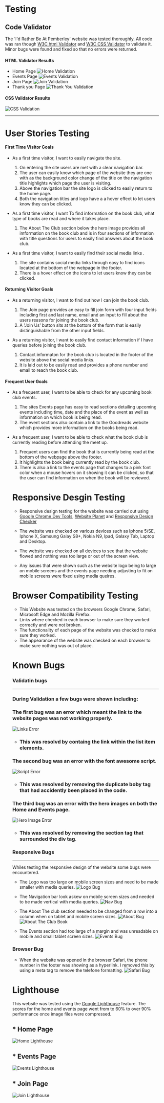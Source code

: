 # Testing

## Code Validator 
The 'I'd Rather Be At Pemberley' website was tested thoroughly. All code was ran though [W3C html Validator](https://validator.w3.org/) and [W3C CSS Validator](https://jigsaw.w3.org/css-validator/) to validate it. Minor bugs were found and fixed so that no errors were returned.

#### HTML Validator Results
* Home Page
![Home Validation](assets/readme-images/homevalidation.png)
* Events Page
![Events Validation](assets/readme-images/eventsvalidation.png)
* Join Page
![Join Validation](assets/readme-images/joinvalidation.png)
* Thank you Page
![Thank You Validation](assets/readme-images/thankyouvalidation.png)

#### CSS Validator Results
![CSS Validation](assets/readme-images/cssvalidation.png)

---

# User Stories Testing 

#### First Time Visitor Goals

* As a first time visitor, I want to easily navigate the site.

  1. On entering the site users are met with a clear navigation bar.
  2. The user can easily know which page of the website they are one with as the background color change of the title on the navigation title highlights which page the user is visiting.
  3. Above the navigation bar the site logo is clicked to easily return to the home page.
  4. Both the navigation titles and logo have a a hover effect to let users know they can be clicked.

* As a first time visitor, I want To find information on the book club, what type of books are read and where it takes place. 

  1. The About The Club section below the hero image provides all imformation on the book club and is in four sections of information with title questions for users to easily find answers about the book club.

* As a first time visitor, I want to easily find their social media links .

  1. The site contains social media links through easy to find icons located at the bottom of the webpage in the footer.
  2. There is a hover effect on the icons to let users know they can be clicked.

#### Returning Visitor Goals

* As a returning visitor, I want to find out how I can join the book club.

  1. The Join page provides an easy to fill join form with four input fields including first and last name, email and an input to fill about the users reasons for joining the book club.
  2. A 'Join Us' button sits at the bottom of the form that is easily distinguishable from the other input fields.

* As a returning visitor, I want to easily find contact information if I have queries before joining the book club.

  1. Contact informaton for the book club is located in the footer of the website above the social media links.
  2. It is laid out to be easily read and provides a phone number and email to reach the book club.

#### Frequent User Goals
* As a frequent user, I want to be able to check for any upcoming book club events.

  1. The sites Events page has easy to read sections detailing upcoming events including time, date and the place of the event as well as information on which book is being read.
  2. The event sections also contain a link to the Goodreads website which provides more informatiom on the books being read.

* As a frequent user, I want to be able to check what the book club is currently reading before attending the meet up.

  1. Frequent users can find the book that is currently being read at the bottom of the webpage above the footer.
  2. It highlights the book being currently read by the book club.
  3. There is also a link to the events page that changes to a pink font color when a mouse hovers on it showing it can be clicked, so that the user can find information on when the book will be reviewed.


  # Responsive Desgin Testing

  * Responsive design testing for the website was carried out using [Google Chrome Dev Tools](https://www.google.com/chrome/dev/), [Website Planet](https://www.websiteplanet.com/) and [Responsive Design Checker](https://responsivedesignchecker.com/)

  * The website was checked on various devices such as Iphone 5/SE, Iphone X, Samsung Galay S8+, Nokia N9, Ipad, Galaxy Tab, Laptop and Desktop.
  * The website was checked on all devices to see that the website flowed and nothing was too large or out of the screen view.
  * Any issues that were shown such as the website logo being to large on mobile screens and the events page needing adjusting to fit on mobile screens were fixed using media queires.

  # Browser Compatibility Testing 
  
  * This Website was tested on the browsers Google Chrome, Safari, Microsoft Edge and Mozilla Firefox.
  * Links where checked in each browser to make sure they worked correctly and were not broken.
  * The functionality of each page of the website was checked to make sure they worked.
  * The appearance of the website was checked on each browser to make sure nothing was out of place.


  # Known Bugs
  ### Validatin bugs
  ---
  ### During Validation a few bugs were shown including:

  ### The first bug was an error which meant the link to the website pages was not working properly.

   ![Links Error](assets/readme-images/linkserror.png)

  * ### This was resolvd by containg the link within the list item elements.

  ### The second bug was an error with the font awesome script.

  ![Script Error](assets/readme-images/scripterror.png)

  * ### This was resolved by removing the duplicate boby tag that had accidently been placed in the code.

  ### The third bug was an error with the hero images on both the Home and Events page.

  ![Hero Image Error](assets/readme-images/heroimageerror.png)

  * ### This was resolved by removing the section tag that surrounded the div tag.

  ### Responsive Bugs
  ---
  Whiles testing the responsive design of the website some bugs were encountered.

  * The Logo was too large on mobile screen sizes and need to be made smaller with media queries.
  ![Logo Bug](assets/readme-images/logobug.png)

  * The Navigation bar look askew on mobile screen sizes and needed to be made vertical with media queries.
  ![Nav Bug](assets/readme-images/navbug.png)

  * The About The club section needed to be changed from a row into a column when on tablet and mobile screen sizes.
  ![About Bug](assets/readme-images/aboutbug.png)
  ![About The Club Book](assets/readme-images/aboutclubbug.png)

  * The Events section had too large of a margin and was unreadable on mobile and small tablet screen sizes.
  ![Events Bug](assets/readme-images/eventbug.png)

  ### Browser Bug
  
  * When the website was opened in the browser Safari, the phone number in the footer was showing as a hyperlink. I removed this by using a meta tag to remove the telefone formatting.
  ![Safari Bug](assets/readme-images/safaribug.jpg)



  # Lighthouse 
  This website was tested using the [Google Lighthouse](https://developers.google.com/web/tools/lighthouse/) feature. The scores for the home and events page went from to 60% to over 90% performance once image files were compressed.

  ## * Home Page
  ![Home Lighthouse](assets/readme-images/homelighthouse.png)
  ## * Events Page 
  ![Events Lighthouse](assets/readme-images/eventslighthouse.png)
  ## * Join Page 
  ![Join Lighthouse](assets/readme-images/joinlighthouse.png)
